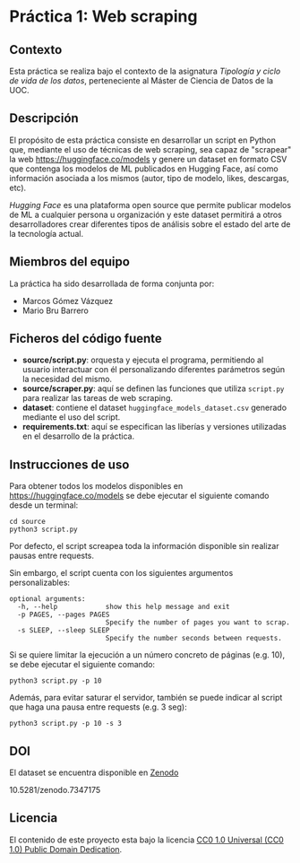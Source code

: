 # Práctica 1: Web scraping

## Contexto
Esta práctica se realiza bajo el contexto de la asignatura _Tipología y ciclo de vida de los datos_, perteneciente al Máster de Ciencia de Datos de la UOC.

## Descripción
El propósito de esta práctica consiste en desarrollar un script en Python que, mediante el uso de técnicas de web scraping, sea capaz de "scrapear" la web https://huggingface.co/models y genere un dataset en formato CSV que contenga los modelos de ML publicados en Hugging Face, así como información asociada a los mismos (autor, tipo de modelo, likes, descargas, etc).

_Hugging Face_ es una plataforma open source que permite publicar modelos de ML a cualquier persona u organización y este dataset  permitirá a otros desarrolladores crear diferentes tipos de análisis sobre el estado del arte de la tecnología actual.

## Miembros del equipo
La práctica ha sido desarrollada de forma conjunta por:
* Marcos Gómez Vázquez
* Mario Bru Barrero

## Ficheros del código fuente
* **source/script.py**:  orquesta y ejecuta el programa, permitiendo al usuario interactuar con él personalizando diferentes parámetros según la necesidad del mismo.
* **source/scraper.py**: aquí se definen las funciones que utiliza `script.py` para realizar las tareas de web scraping.
* **dataset**: contiene el dataset `huggingface_models_dataset.csv` generado mediante el uso del script.
* **requirements.txt**: aquí se especifican las liberías y versiones utilizadas en el desarrollo de la práctica.

## Instrucciones de uso
Para obtener todos los modelos disponibles en https://huggingface.co/models se debe ejecutar el siguiente comando desde un terminal:
```
cd source
python3 script.py
```
Por defecto, el script screapea toda la información disponible sin realizar pausas entre requests.

Sin embargo, el script cuenta con los siguientes argumentos personalizables:
```
optional arguments:
  -h, --help            show this help message and exit
  -p PAGES, --pages PAGES
                        Specify the number of pages you want to scrap.
  -s SLEEP, --sleep SLEEP
                        Specify the number seconds between requests.

```
Si se quiere limitar la ejecución a un número concreto de páginas (e.g. 10), se debe ejecutar el siguiente comando:
```
python3 script.py -p 10
```
Además, para evitar saturar el servidor, también se puede indicar al script que haga una pausa entre requests (e.g. 3 seg):
```
python3 script.py -p 10 -s 3
```

## DOI

El dataset se encuentra disponible en [Zenodo](https://zenodo.org/record/7347175#.Y3y5J-zMIeb)

10.5281/zenodo.7347175

## Licencia

El contenido de este proyecto esta bajo la licencia [CC0 1.0 Universal (CC0 1.0)
Public Domain Dedication](https://creativecommons.org/publicdomain/zero/1.0/).
